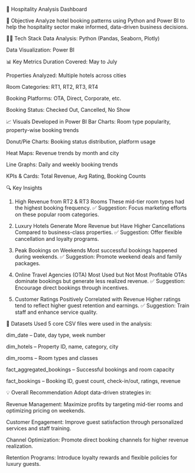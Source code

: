 🏨 Hospitality Analysis Dashboard

📌 Objective
Analyze hotel booking patterns using Python and Power BI to help the hospitality sector make informed, data-driven business decisions.

👩‍💻 Tech Stack
Data Analysis: Python (Pandas, Seaborn, Plotly)

Data Visualization: Power BI

📊 Key Metrics
Duration Covered: May to July

Properties Analyzed: Multiple hotels across cities

Room Categories: RT1, RT2, RT3, RT4

Booking Platforms: OTA, Direct, Corporate, etc.

Booking Status: Checked Out, Cancelled, No Show

📈 Visuals Developed in Power BI
Bar Charts: Room type popularity, property-wise booking trends

Donut/Pie Charts: Booking status distribution, platform usage

Heat Maps: Revenue trends by month and city

Line Graphs: Daily and weekly booking trends

KPIs & Cards: Total Revenue, Avg Rating, Booking Counts

🔍 Key Insights
1. High Revenue from RT2 & RT3 Rooms
These mid-tier room types had the highest booking frequency.
✅ Suggestion: Focus marketing efforts on these popular room categories.

2. Luxury Hotels Generate More Revenue but Have Higher Cancellations
Compared to business-class properties.
✅ Suggestion: Offer flexible cancellation and loyalty programs.

3. Peak Bookings on Weekends
Most successful bookings happened during weekends.
✅ Suggestion: Promote weekend deals and family packages.

4. Online Travel Agencies (OTA) Most Used but Not Most Profitable
OTAs dominate bookings but generate less realized revenue.
✅ Suggestion: Encourage direct bookings through incentives.

5. Customer Ratings Positively Correlated with Revenue
Higher ratings tend to reflect higher guest retention and earnings.
✅ Suggestion: Train staff and enhance service quality.

🧾 Datasets Used
5 core CSV files were used in the analysis:

dim_date – Date, day type, week number

dim_hotels – Property ID, name, category, city

dim_rooms – Room types and classes

fact_aggregated_bookings – Successful bookings and room capacity

fact_bookings – Booking ID, guest count, check-in/out, ratings, revenue


💡 Overall Recommendation
Adopt data-driven strategies in:

Revenue Management: Maximize profits by targeting mid-tier rooms and optimizing pricing on weekends.

Customer Engagement: Improve guest satisfaction through personalized services and staff training.

Channel Optimization: Promote direct booking channels for higher revenue realization.

Retention Programs: Introduce loyalty rewards and flexible policies for luxury guests.

